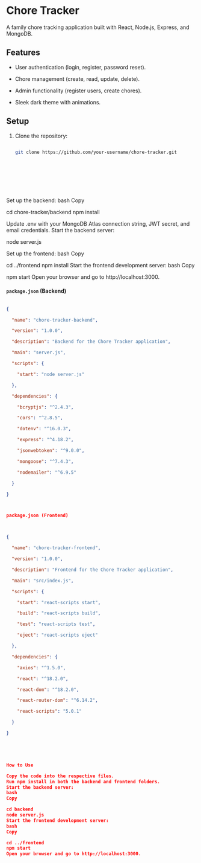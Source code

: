# Chore Tracker



A family chore tracking application built with React, Node.js, Express, and MongoDB.



## Features

- User authentication (login, register, password reset).

- Chore management (create, read, update, delete).

- Admin functionality (register users, create chores).

- Sleek dark theme with animations.



## Setup

1. Clone the repository:

   ```bash

   git clone https://github.com/your-username/chore-tracker.git









Set up the backend:
bash
Copy

cd chore-tracker/backend
npm install

Update .env with your MongoDB Atlas connection string, JWT secret, and email credentials.
Start the backend server:


node server.js





Set up the frontend:
bash
Copy

cd ../frontend
npm install
Start the frontend development server:
bash
Copy

npm start
Open your browser and go to http://localhost:3000.






#### **`package.json` (Backend)**

```json

{

  "name": "chore-tracker-backend",

  "version": "1.0.0",

  "description": "Backend for the Chore Tracker application",

  "main": "server.js",

  "scripts": {

    "start": "node server.js"

  },

  "dependencies": {

    "bcryptjs": "^2.4.3",

    "cors": "^2.8.5",

    "dotenv": "^16.0.3",

    "express": "^4.18.2",

    "jsonwebtoken": "^9.0.0",

    "mongoose": "^7.4.3",

    "nodemailer": "^6.9.5"

  }

}



package.json (Frontend)



{

  "name": "chore-tracker-frontend",

  "version": "1.0.0",

  "description": "Frontend for the Chore Tracker application",

  "main": "src/index.js",

  "scripts": {

    "start": "react-scripts start",

    "build": "react-scripts build",

    "test": "react-scripts test",

    "eject": "react-scripts eject"

  },

  "dependencies": {

    "axios": "^1.5.0",

    "react": "^18.2.0",

    "react-dom": "^18.2.0",

    "react-router-dom": "^6.14.2",

    "react-scripts": "5.0.1"

  }

}





How to Use

Copy the code into the respective files.
Run npm install in both the backend and frontend folders.
Start the backend server:
bash
Copy

cd backend
node server.js
Start the frontend development server:
bash
Copy

cd ../frontend
npm start
Open your browser and go to http://localhost:3000.

